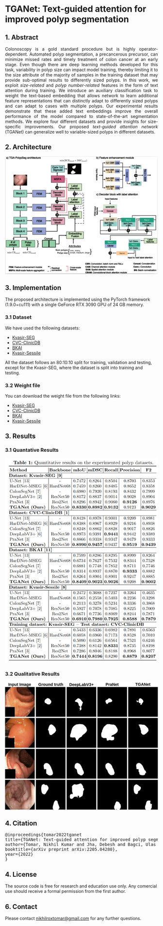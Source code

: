 # TGANet: Text-guided attention for improved polyp segmentation

## 1. Abstract
<div align="justify">
Colonoscopy is a gold standard procedure but is highly operator-dependent. Automated polyp segmentation, a precancerous precursor, can minimize missed rates and timely treatment of colon cancer at an early stage. Even though there are deep learning methods developed for this task, variability in polyp size can impact model training, thereby limiting it to the size attribute of the majority of samples in the training dataset that may provide sub-optimal results to differently sized polyps. In this work, we exploit <i>size-related</i> and <i>polyp number-related</i> features in the form of text attention during training. We introduce an auxiliary classification task to weight the text-based embedding that allows network to learn additional feature representations that can distinctly adapt to differently sized polyps and can adapt to cases with multiple polyps. Our experimental results demonstrate that these added text embeddings improve the overall performance of the model compared to state-of-the-art segmentation methods. We explore four different datasets and provide insights for size-specific improvements. Our proposed <i>text-guided attention network</i> (TGANet) can generalize well to variable-sized polyps in different datasets.
</div>

## 2. Architecture
<img src="images/TGANet-architecture.png">

## 3. Implementation
The proposed architecture is implemented using the PyTorch framework (1.9.0+cu111) with a single GeForce RTX 3090 GPU of 24 GB memory. 

### 3.1 Dataset
We have used the following datasets:
- [Kvasir-SEG](https://datasets.simula.no/downloads/kvasir-seg.zip)
- [CVC-ClinicDB](https://www.dropbox.com/s/p5qe9eotetjnbmq/CVC-ClinicDB.rar?dl=0)
- [BKAI](https://www.kaggle.com/competitions/bkai-igh-neopolyp/data)
- [Kvasir-Sessile](https://datasets.simula.no/downloads/kvasir-sessile.zip)

All the dataset follows an 80:10:10 split for training, validation and testing, except for the Kvasir-SEG, where the dataset is split into training and testing. 

### 3.2 Weight file
You can download the weight file from the following links:
- [Kvasir-SEG](https://drive.google.com/file/d/1kVbwYNj2h_K15uBI4DpH8GHbqJM4Csdd/view?usp=sharing)
- [CVC-ClinicDB](https://drive.google.com/file/d/1fJnfX91zTFMlC--O5bH-7kYcueS5eBGo/view?usp=sharing)
- [BKAI](https://drive.google.com/file/d/1_Z2Uj4zZwcsx_If1qY34PoImZzjRV-XG/view?usp=sharing)
- [Kvasir-Sessile](https://drive.google.com/file/d/1vP8y5vMF_LlNgoXSAOmv2uXwujeIx6zC/view?usp=sharing)


## 3. Results
### 3.1 Quantative Results
<img src="images/Quantative.png">

### 3.2 Qualitative Results
<img src="images/TGA-PolySeg-Qualitative.jpg">

## 4. Citation
<pre>
@inproceedings{tomar2022tganet
title={TGANet: Text-guided attention for improved polyp segmentation},
author={Tomar, Nikhil Kumar and Jha, Debesh and Bagci, Ulas and Ali, Sharib},
booktitle={arXiv preprint arXiv:2205.04280},
year={2022}
} 
</pre>

## 4. License
The source code is free for research and education use only. Any comercial use should receive a formal permission from the first author.

## 6. Contact
Please contact nikhilroxtomar@gmail.com for any further questions. 
